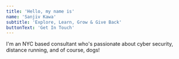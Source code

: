 ```yaml
---
title: 'Hello, my name is'
name: 'Sanjiv Kawa'
subtitle: 'Explore, Learn, Grow & Give Back'
buttonText: 'Get In Touch'
---
```


I'm an NYC based consultant who's passionate about cyber security, distance running, and of course, dogs!